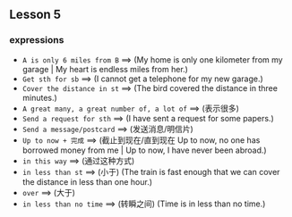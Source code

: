 ## Lesson 5

### expressions

- `A is only 6 miles from B` ==> (My home is only one kilometer from my garage | My heart is endless miles from her.)
- `Get sth for sb` ==> (I cannot get a telephone for my new garage.)
- `Cover the distance in st` ==> (The bird covered the distance in three minutes.)
- `A great many, a great number of, a lot of` ==> (表示很多)
- `Send a request for sth` ==> (I have sent a request for some papers.)
- `Send a message/postcard` ==> (发送消息/明信片)
- `Up to now + 完成` ==> (截止到现在/直到现在 Up to now, no one has borrowed money from me | Up to now, I have never been abroad.)
- `in this way` ==> (通过这种方式)
- `in less than st` ==> (小于) (The train is fast enough that we can cover the distance in less than one hour.)
- `over` ==> (大于)
- `in less than no time` ==> (转瞬之间) (Time is in less than no time.)